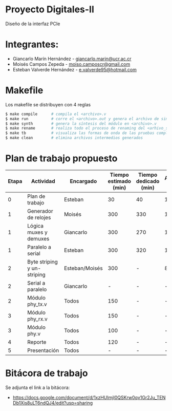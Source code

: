 # Proyecto Digitales-II 
Diseño de la interfaz PCIe

# Integrantes:

* Giancarlo Marín Hernández - giancarlo.marin@ucr.ac.cr
* Moisés Campos Zepeda - moiso.camposcr@gmail.com
* Esteban Valverde Hernández - e.valverde95@hotmail.com

# Makefile

Los makefile se distribuyen con 4 reglas
```bash
$ make compile 		# compila el <archivo>.v
$ make run 			# corre el <archivo>.out y genera el archivo de simulación
$ make synth  		# genera la síntesis del módulo en <archivo>.v
$ make rename		# realiza todo el proceso de renaming del <arhivo_synth>.v
$ make tb 			# visualiza las formas de onda de las pruebas completas con GTKWave del banco de pruebas
$ make clean 		# elimina archivos intermedios generados
```


# Plan de trabajo propuesto
| Etapa | Actividad | Encargado | Tiempo  estimado (min) | Tiempo  dedicado (min)| Avance (%) | Fecha  de entrega | Comentarios |
|-------|-----------------------------|-----------|------------------------|------------------------|-------------------|-------------|-------------|
| 0 | Plan de trabajo | Esteban | 30 | 40 | 100 | 15/5/19 | Finalizado |
| 1 | Generador de relojes | Moisés | 300 | 330| 100 | 15/5/19 | Finalizado |
| 1 | Lógica muxes y demuxes | Giancarlo | 300 | 270| 100 | 15/5/19 | Finalizado |
| 1 | Paralelo a serial | Esteban | 300 | 320 | 100 | 15/5/19 | Finalizado |
| 2 | Byte striping y un-striping | Esteban/Moisés |300 |- |80  | 22/5/19 | Terminado |
| 2 | Serial a paralelo | Giancarlo | - | - | - | 22/5/19 | Terminado |
| 2 | Módulo phy_tx.v | Todos | 150 |- |- | 22/5/19 | Terminado |
| 3 | Módulo phy_rx.v | Todos | 150 |- |- | 29/5/19 | Terminado |
| 3 | Módulo phy.v | Todos | 100 | - | - | 29/5/19 | En progreso |
| 4 | Reporte | Todos | 120 |- |- | 1/6/19 | - |
| 5 | Presentación | Todos |- |- |-  | 5/6/19 | - |

# Bitácora de trabajo

Se adjunta el link a la bitácora:
* https://docs.google.com/document/d/1xzHUImjI0QSKrw0qv1Gr2Ju_TENDb1Xis8uLT6ndQJ4/edit?usp=sharing
